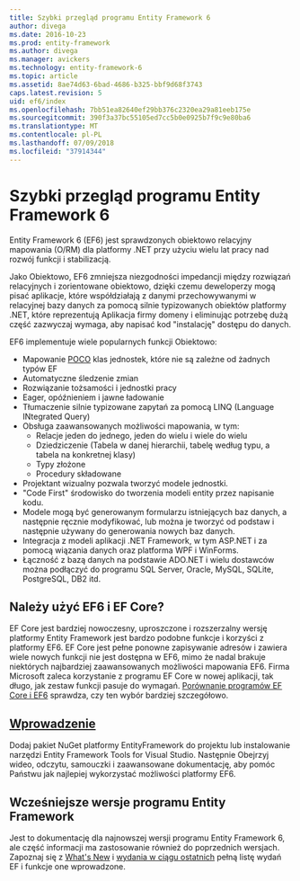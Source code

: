 ```yaml
---
title: Szybki przegląd programu Entity Framework 6
author: divega
ms.date: 2016-10-23
ms.prod: entity-framework
ms.author: divega
ms.manager: avickers
ms.technology: entity-framework-6
ms.topic: article
ms.assetid: 8ae74d63-6bad-4686-b325-bbf9d68f3743
caps.latest.revision: 5
uid: ef6/index
ms.openlocfilehash: 7bb51ea82640ef29bb376c2320ea29a81eeb175e
ms.sourcegitcommit: 390f3a37bc55105ed7cc5b0e0925b7f9c9e80ba6
ms.translationtype: MT
ms.contentlocale: pl-PL
ms.lasthandoff: 07/09/2018
ms.locfileid: "37914344"
---
```

# <a name="entity-framework-6-quick-overview"></a>Szybki przegląd programu Entity Framework 6
Entity Framework 6 (EF6) jest sprawdzonych obiektowo relacyjny mapowania (O/RM) dla platformy .NET przy użyciu wielu lat pracy nad rozwój funkcji i stabilizacją.

Jako Obiektowo, EF6 zmniejsza niezgodności impedancji między rozwiązań relacyjnych i zorientowane obiektowo, dzięki czemu deweloperzy mogą pisać aplikacje, które współdziałają z danymi przechowywanymi w relacyjnej bazy danych za pomocą silnie typizowanych obiektów platformy .NET, które reprezentują Aplikacja firmy domeny i eliminując potrzebę dużą część zazwyczaj wymaga, aby napisać kod "instalację" dostępu do danych.

EF6 implementuje wiele popularnych funkcji Obiektowo:
- Mapowanie [POCO](~/ef6/resources/glossary.md#poco) klas jednostek, które nie są zależne od żadnych typów EF
- Automatyczne śledzenie zmian
- Rozwiązanie tożsamości i jednostki pracy
- Eager, opóźnieniem i jawne ładowanie
- Tłumaczenie silnie typizowane zapytań za pomocą LINQ (Language INtegrated Query)
- Obsługa zaawansowanych możliwości mapowania, w tym:
  - Relacje jeden do jednego, jeden do wielu i wiele do wielu
  - Dziedziczenie (Tabela w danej hierarchii, tabelę według typu, a tabela na konkretnej klasy)
  - Typy złożone
  - Procedury składowane
- Projektant wizualny pozwala tworzyć modele jednostki.
- "Code First" środowisko do tworzenia modeli entity przez napisanie kodu.
- Modele mogą być generowanym formularzu istniejących baz danych, a następnie ręcznie modyfikować, lub można je tworzyć od podstaw i następnie używany do generowania nowych baz danych.
- Integracja z modeli aplikacji .NET Framework, w tym ASP.NET i za pomocą wiązania danych oraz platforma WPF i WinForms.
- Łączność z bazą danych na podstawie ADO.NET i wielu dostawców można podłączyć do programu SQL Server, Oracle, MySQL, SQLite, PostgreSQL, DB2 itd.

## <a name="should-i-use-ef6-or-ef-core"></a>Należy użyć EF6 i EF Core?

EF Core jest bardziej nowoczesny, uproszczone i rozszerzalny wersję platformy Entity Framework jest bardzo podobne funkcje i korzyści z platformy EF6.
EF Core jest pełne ponowne zapisywanie adresów i zawiera wiele nowych funkcji nie jest dostępna w EF6, mimo że nadal brakuje niektórych najbardziej zaawansowanych możliwości mapowania EF6.
Firma Microsoft zaleca korzystanie z programu EF Core w nowej aplikacji, tak długo, jak zestaw funkcji pasuje do wymagań.
[Porównanie programów EF Core i EF6](xref:efcore-and-ef6/index) sprawdza, czy ten wybór bardziej szczegółowo.

## <a name="get-startedef6get-startedmd"></a>[Wprowadzenie](~/ef6/get-started.md)

Dodaj pakiet NuGet platformy EntityFramework do projektu lub instalowanie narzędzi Entity Framework Tools for Visual Studio. Następnie Obejrzyj wideo, odczytu, samouczki i zaawansowane dokumentację, aby pomóc Państwu jak najlepiej wykorzystać możliwości platformy EF6.

## <a name="past-entity-framework-versions"></a>Wcześniejsze wersje programu Entity Framework

Jest to dokumentację dla najnowszej wersji programu Entity Framework 6, ale część informacji ma zastosowanie również do poprzednich wersjach.
Zapoznaj się z [What's New](~/ef6/what-is-new/index.md) i [wydania w ciągu ostatnich](~/ef6/what-is-new/past-releases.md) pełną listę wydań EF i funkcje one wprowadzone.
